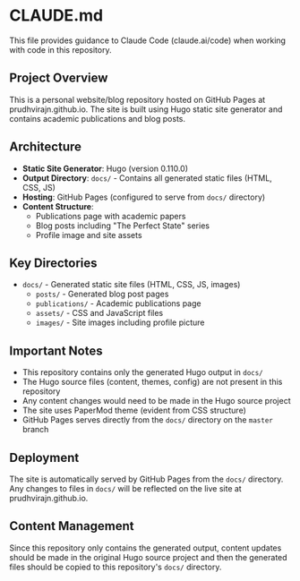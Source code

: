 # CLAUDE.md

This file provides guidance to Claude Code (claude.ai/code) when working with code in this repository.

## Project Overview

This is a personal website/blog repository hosted on GitHub Pages at prudhvirajn.github.io. The site is built using Hugo static site generator and contains academic publications and blog posts.

## Architecture

- **Static Site Generator**: Hugo (version 0.110.0)
- **Output Directory**: `docs/` - Contains all generated static files (HTML, CSS, JS)
- **Hosting**: GitHub Pages (configured to serve from `docs/` directory)
- **Content Structure**:
  - Publications page with academic papers
  - Blog posts including "The Perfect State" series
  - Profile image and site assets

## Key Directories

- `docs/` - Generated static site files (HTML, CSS, JS, images)
  - `posts/` - Generated blog post pages
  - `publications/` - Academic publications page
  - `assets/` - CSS and JavaScript files
  - `images/` - Site images including profile picture

## Important Notes

- This repository contains only the generated Hugo output in `docs/`
- The Hugo source files (content, themes, config) are not present in this repository
- Any content changes would need to be made in the Hugo source project
- The site uses PaperMod theme (evident from CSS structure)
- GitHub Pages serves directly from the `docs/` directory on the `master` branch

## Deployment

The site is automatically served by GitHub Pages from the `docs/` directory. Any changes to files in `docs/` will be reflected on the live site at prudhvirajn.github.io.

## Content Management

Since this repository only contains the generated output, content updates should be made in the original Hugo source project and then the generated files should be copied to this repository's `docs/` directory.